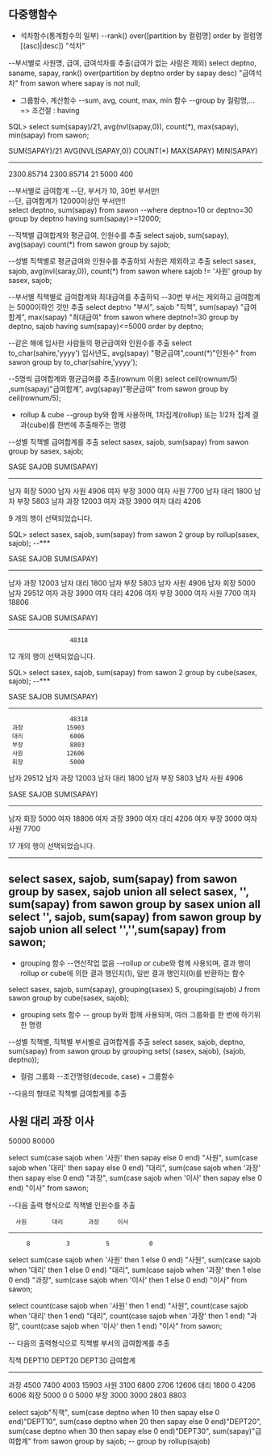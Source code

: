 다중행함수
----------------
* 석차함수(통계함수의 일부)
--rank() over([partition by 컬럼명] order by 컬럼명 [(asc)|desc]) "석차"

--부서별로 사원명, 급여, 급여석차를 추출(급여가 없는 사람은 제외)
select deptno, saname, sapay, rank() over(partition by deptno order by sapay desc) "급여석차" from sawon
where sapay is not null;


* 그룹함수, 계산함수
--sum, avg, count, max, min 함수
--group by 컬럼명,... => 조건절 : having

SQL> select sum(sapay)/21, avg(nvl(sapay,0)), count(*), max(sapay), min(sapay) from sawon;
			  
			   
SUM(SAPAY)/21 AVG(NVL(SAPAY,0))   COUNT(*) MAX(SAPAY) MIN(SAPAY)
------------- ----------------- ---------- ---------- ----------
   2300.85714        2300.85714         21       5000        400

--부서별로 급여합계
--단, 부서가 10, 30번 부서만!  
--단, 급여합계가 12000이상인 부서만!!     
select deptno, sum(sapay) from sawon
--where deptno=10 or deptno=30
group by deptno
having sum(sapay)>=12000;

--직책별 급여합계와 평균급여, 인원수를 추출
select sajob, sum(sapay), avg(sapay) count(*) from sawon
group by sajob;

--성별 직책별로 평균급여와 인원수를 추출하되 사원은 제외하고 추출
select sasex, sajob, avg(nvl(saray,0)), count(*) from sawon 
where sajob != '사원' 
group by sasex, sajob;

--부서별 직책별로 급여합계와 최대급여를 추출하되 
--30번 부서는 제외하고 급여합계는 5000이하인 것만 추출
select deptno "부서", sajob "직책", sum(sapay) "급여합계", max(sapay) "최대급여" 
from sawon 
where deptno!=30
group by deptno, sajob 
having sum(sapay)<=5000 
order by deptno;

--같은 해에 입사한 사람들의 평균급여와 인원수를 추출
select to_char(sahire,'yyyy') 입사년도, avg(sapay) "평균급여",count(*)"인원수" from sawon 
group by to_char(sahire,'yyyy');

--5명씩 급여합계와 평균급여를 추출(rownum 이용)
select ceil(rownum/5) ,sum(sapay)"급여합계", avg(sapay)"평균급여" from sawon 
group by ceil(rownum/5);

* rollup & cube
--group by와 함께 사용하며, 1차집계(rollup) 또는 1/2차 집계 결과(cube)를 한번에 추출해주는 명령

--성별 직책별 급여합계를 추출
select sasex, sajob, sum(sapay) from sawon
group by sasex, sajob;

SASE SAJOB      SUM(SAPAY)
---- ---------- ----------
남자 회장             5000
남자 사원             4906
여자 부장             3000
여자 사원             7700
남자 대리             1800
남자 부장             5803
남자 과장            12003
여자 과장             3900
여자 대리             4206

9 개의 행이 선택되었습니다.

SQL> select sasex, sajob, sum(sapay) from sawon
  2  group by rollup(sasex, sajob);	--***

SASE SAJOB      SUM(SAPAY)
---- ---------- ----------
남자 과장            12003
남자 대리             1800
남자 부장             5803
남자 사원             4906
남자 회장             5000
남자                 29512
여자 과장             3900
여자 대리             4206
여자 부장             3000
여자 사원             7700
여자                 18806

SASE SAJOB      SUM(SAPAY)
---- ---------- ----------
                     48318

12 개의 행이 선택되었습니다.

SQL> select sasex, sajob, sum(sapay) from sawon
  2  group by cube(sasex, sajob);	--***

SASE SAJOB      SUM(SAPAY)
---- ---------- ----------
                     48318
     과장            15903
     대리             6006
     부장             8803
     사원            12606
     회장             5000
남자                 29512
남자 과장            12003
남자 대리             1800
남자 부장             5803
남자 사원             4906

SASE SAJOB      SUM(SAPAY)
---- ---------- ----------
남자 회장             5000
여자                 18806
여자 과장             3900
여자 대리             4206
여자 부장             3000
여자 사원             7700

17 개의 행이 선택되었습니다.

------------------------------
select sasex, sajob, sum(sapay) from sawon group by sasex, sajob
union all 
select sasex, '', sum(sapay) from sawon group by sasex
union all
select '', sajob, sum(sapay) from sawon group by sajob
union all
select '','',sum(sapay) from sawon;
------------------------------
* grouping 함수
--연산작업 없음
--rollup or cube와 함께 사용되며, 결과 행이 rollup or cube에 의한 결과 행인지(1), 일반 결과 행인지(0)를 반환하는 함수

select sasex, sajob, sum(sapay), grouping(sasex) S, grouping(sajob) J  from sawon
group by cube(sasex, sajob);

* grouping sets 함수
-- group by와 함께 사용되며, 여러 그룹화를 한 번에 하기위한 명령

--성별 직책별, 직책별 부서별로 급여합계를 추출
select sasex, sajob, deptno, sum(sapay) from sawon
group by grouping sets( (sasex, sajob), (sajob, deptno));

* 컬럼 그룹화
--조건명령(decode, case) + 그룹함수

--다음의 형태로 직책별 급여합계를 추출

  사원       대리      과장      이사
-----------------------------------------
50000    80000

select 	sum(case sajob when '사원' then sapay else 0 end) "사원",
	sum(case sajob when '대리' then sapay else 0 end) "대리",
	sum(case sajob when '과장' then sapay else 0 end) "과장", 
	sum(case sajob when '이사' then sapay else 0 end) "이사" 
from sawon;

--다음 출력 형식으로 직책별 인원수를 추출

      사원       대리       과장     이사
---------- ---------- ---------- ----------
         8          3          5           0

select    	sum(case sajob when '사원' then 1 else 0 end) "사원",
   	sum(case sajob when '대리' then 1 else 0 end) "대리",
      	sum(case sajob when '과장' then 1 else 0 end) "과장",
      	sum(case sajob when '이사' then 1 else 0 end) "이사" 
from sawon;

select    	count(case sajob when '사원' then 1 end) "사원",
   	count(case sajob when '대리' then 1 end) "대리",
      	count(case sajob when '과장' then 1 end) "과장",
      	count(case sajob when '이사' then 1 end) "이사" 
from sawon;

-- 다음의 출력형식으로 직책별 부서의 급여합계를 추출

직책           DEPT10     DEPT20     DEPT30   급여합계
---------- ---------- ---------- ---------- ---------- ---------
과장             4500       7400       4003      15903
사원             3100       6800       2706      12606
대리             1800          0       4206       6006
회장             5000          0          0       5000
부장             3000       3000       2803       8803

select 	sajob"직책", 
	sum(case deptno when 10 then sapay else 0 end)"DEPT10", 
      	sum(case deptno when 20 then sapay else 0 end)"DEPT20", 
     	sum(case deptno when 30 then sapay else 0 end)"DEPT30", 
      	sum(sapay)"급여합계" from sawon 
group by sajob;
-- group by rollup(sajob)

